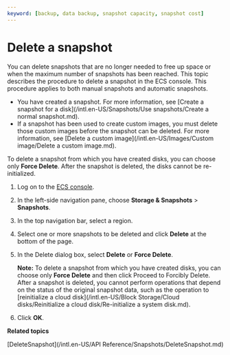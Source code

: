 ```yaml
---
keyword: [backup, data backup, snapshot capacity, snapshot cost]
---
```


# Delete a snapshot

You can delete snapshots that are no longer needed to free up space or when the maximum number of snapshots has been reached. This topic describes the procedure to delete a snapshot in the ECS console. This procedure applies to both manual snapshots and automatic snapshots.

-   You have created a snapshot. For more information, see [Create a snapshot for a disk](/intl.en-US/Snapshots/Use snapshots/Create a normal snapshot.md).
-   If a snapshot has been used to create custom images, you must delete those custom images before the snapshot can be deleted. For more information, see [Delete a custom image](/intl.en-US/Images/Custom image/Delete a custom image.md).

To delete a snapshot from which you have created disks, you can choose only **Force Delete**. After the snapshot is deleted, the disks cannot be re-initialized.

1.  Log on to the [ECS console](https://ecs.console.aliyun.com).

2.  In the left-side navigation pane, choose **Storage & Snapshots** \> **Snapshots**.

3.  In the top navigation bar, select a region.

4.  Select one or more snapshots to be deleted and click **Delete** at the bottom of the page.

5.  In the Delete dialog box, select **Delete** or **Force Delete**.

    **Note:** To delete a snapshot from which you have created disks, you can choose only **Force Delete** and then click Proceed to Forcibly Delete. After a snapshot is deleted, you cannot perform operations that depend on the status of the original snapshot data, such as the operation to [reinitialize a cloud disk](/intl.en-US/Block Storage/Cloud disks/Reinitialize a cloud disk/Re-initialize a system disk.md).

6.  Click **OK**.


**Related topics**  


[DeleteSnapshot](/intl.en-US/API Reference/Snapshots/DeleteSnapshot.md)

